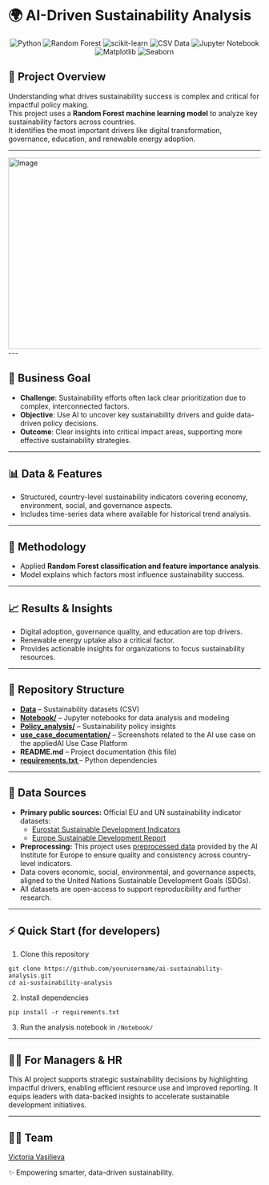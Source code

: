 # 🌍 AI-Driven Sustainability Analysis

<p align="center">  
  <img src="https://img.shields.io/badge/Python-3.x-blue?logo=python" alt="Python"/>  
  <img src="https://img.shields.io/badge/ML-Random%20Forest-red?logo=scikitlearn" alt="Random Forest"/>  
  <img src="https://img.shields.io/badge/Library-scikit--learn-blue?logo=python" alt="scikit-learn"/>
  <img src="https://img.shields.io/badge/Data-CSV-orange?logo=csv" alt="CSV Data"/>  
  <img src="https://img.shields.io/badge/Tools-Jupyter%20Notebook-yellow?logo=jupyter" alt="Jupyter Notebook"/>  
  <img src="https://img.shields.io/badge/Visualization-Matplotlib-lightgrey?logo=matplotlib" alt="Matplotlib"/>  
  <img src="https://img.shields.io/badge/Visualization-Seaborn-blue?logo=seaborn" alt="Seaborn"/>
</p>


## 📌 Project Overview
Understanding what drives sustainability success is complex and critical for impactful policy making.  
This project uses a **Random Forest machine learning model** to analyze key sustainability factors across countries.  
It identifies the most important drivers like digital transformation, governance, education, and renewable energy adoption.

---
<img width="785" height="382" alt="Image" src="https://github.com/user-attachments/assets/3981ff68-05af-43a6-8968-232ec5ecfe56" />
---

## 🎯 Business Goal
- **Challenge**: Sustainability efforts often lack clear prioritization due to complex, interconnected factors.  
- **Objective**: Use AI to uncover key sustainability drivers and guide data-driven policy decisions.  
- **Outcome**: Clear insights into critical impact areas, supporting more effective sustainability strategies.

---

## 📊 Data & Features
- Structured, country-level sustainability indicators covering economy, environment, social, and governance aspects.  
- Includes time-series data where available for historical trend analysis.

---

## 🧠 Methodology
- Applied **Random Forest classification and feature importance analysis**.  
- Model explains which factors most influence sustainability success.

---

## 📈 Results & Insights
- Digital adoption, governance quality, and education are top drivers.  
- Renewable energy uptake also a critical factor.  
- Provides actionable insights for organizations to focus sustainability resources.

---

## 📂 Repository Structure

- **[Data](https://github.com/victoria-vasilieva/EU_Sustainability_Classification/tree/main/Data)** – Sustainability datasets (CSV)  
- **[Notebook/](https://github.com/victoria-vasilieva/EU_Sustainability_Classification/tree/main/Notebook)** – Jupyter notebooks for data analysis and modeling  
- **[Policy_analysis/](https://github.com/victoria-vasilieva/EU_Sustainability_Classification/tree/main/Policy_analysis)** – Sustainability policy insights  
- **[use_case_documentation/](https://github.com/victoria-vasilieva/EU_Sustainability_Classification/tree/main/use_case_documentation)** – Screenshots related to the AI use case on the appliedAI Use Case Platform  
- **README.md** – Project documentation (this file)  
- **[requirements.txt ](https://github.com/victoria-vasilieva/EU_Sustainability_Classification/blob/main/requirements.txt)** – Python dependencies  

---

## 📑 Data Sources

- **Primary public sources:** Official EU and UN sustainability indicator datasets:
    - [Eurostat Sustainable Development Indicators](https://ec.europa.eu/eurostat/web/sdi)
    - [Europe Sustainable Development Report](https://eu-dashboards.sdgindex.org)
- **Preprocessing:** This project uses [preprocessed data](https://github.com/victoria-vasilieva/EU_Sustainability_Classification/blob/main/Data/eu_sdg_performance_data.csv) provided by the AI Institute for Europe to ensure quality and consistency across country-level indicators.
- Data covers economic, social, environmental, and governance aspects, aligned to the United Nations Sustainable Development Goals (SDGs).
- All datasets are open-access to support reproducibility and further research.

---

## ⚡ Quick Start (for developers)
1. Clone this repository
```
git clone https://github.com/yourusername/ai-sustainability-analysis.git
cd ai-sustainability-analysis
```
2. Install dependencies
```
pip install -r requirements.txt
```
3. Run the analysis notebook in `/Notebook/`

---

## 👩‍💼 For Managers & HR
This AI project supports strategic sustainability decisions by highlighting impactful drivers, enabling efficient resource use and improved reporting. It equips leaders with data-backed insights to accelerate sustainable development initiatives.

---

## 👩‍💻 Team
[Victoria Vasilieva](https://github.com/victoria-vasilieva)  

✨ Empowering smarter, data-driven sustainability.
